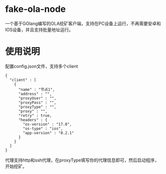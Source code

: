 # fake-ola-node
一个基于GOlang编写的OLA挖矿客户端，支持在PC设备上运行，不再需要安卓和IOS设备，并且支持批量地址运行。
# 使用说明
配置config.json文件，支持多个client
```
{
  "client" : [
    {
      "name" : "节点1",
      "address" : "",
      "proxyUser" : "",
      "proxyPass" : "",
      "proxyType" : "",
      "proxy" : "",
      "retry" : true,
      "headers" : {
        "os-version" : "17.0",
        "os-type" : "ios",
        "app-version" : "0.2.1"
      }
    }
  ]
}
```
代理支持http和ssh代理，在proxyType填写你的代理信息即可，然后启动程序，开始挖矿。
